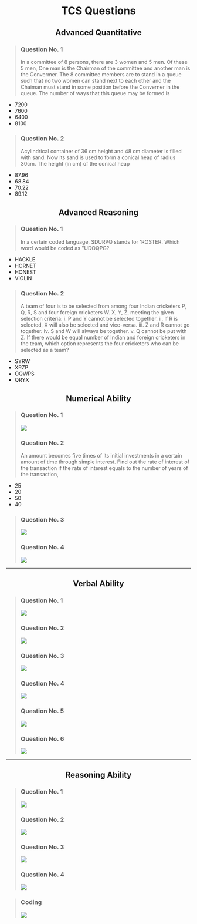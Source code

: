<style>
        h1,h2{
            text-align: center;
        }
</style>

# TCS Questions

## Advanced Quantitative
> ### Question No. 1 
> In a committee of 8 persons, there are 3 women and 5 men. Of these 5 men, One man is the Chairman of the committee and another man is the Convermer. The 8 committee members are to stand in a queue such that no two women can stand next to each other and the Chaiman must stand in some position before the Converner in the queue. The number of ways that this queue may be formed is
- 7200
- 7600
- 6400
- 8100

> ### Question No. 2
> Acylindrical container of 36 cm height and 48 cm diameter is filled with sand. Now its sand is used to form a conical heap of radius 30cm. The height (in cm) of the conical heap
- 87.96
- 68.84
- 70.22
- 89.12

## Advanced Reasoning 
> ### Question No. 1
> In a certain coded language, SDURPQ stands for 'ROSTER. Which word would be coded as "UDOQPG?
- HACKLE
- HORNET
- HONEST
- VIOLIN

> ### Question No. 2
> A team of four is to be selected from among four Indian cricketers P, Q, R, S and four foreign cricketers W. X, Y, Z, meeting the given selection criteria: i. P and Y cannot be selected together. ii. If R is selected, X will also be selected and vice-versa. iii. Z and R cannot go together. iv. S and W will always be together. v. Q cannot be put with Z. If there would be equal number of Indian and foreign cricketers in the team, which option represents the four cricketers who can be selected as a team?
- SYRW
- XRZP
- OQWPS
- QRYX


## Numerical Ability
> ### Question No. 1
> ![](./img/13.png)
> ### Question No. 2
> An amount becomes five times of its initial investments in a certain amount of time through simple interest. Find out the rate of interest of the transaction if the rate of interest equals to the number of years of the transaction,
- 25
- 20
- 50
- 40
  
> ### Question No. 3
>![](./img/1.png)
> ### Question No. 4
>![](./img/2.png)

---

## Verbal Ability
> ### Question No. 1
>![](./img/3.png)
> ### Question No. 2
>![](./img/4.png)
> ### Question No. 3
>![](./img/5.png)
> ### Question No. 4
>![](./img/6.png)
> ### Question No. 5
>![](./img/7.png)
> ### Question No. 6
>![](./img/14.png)

----

## Reasoning Ability

> ### Question No. 1
>![](./img/9.png)
> ### Question No. 2
>![](./img/10.png)
> ### Question No. 3
>![](./img/11.png)
> ### Question No. 4
>![](./img/12.png)

> ### Coding
> ![](./img/8.png)





